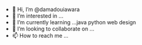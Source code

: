- 👋 Hi, I’m @damadouiawara
- 👀 I’m interested in ...
- 🌱 I’m currently learning ...java python web design
- 💞️ I’m looking to collaborate on ...
- 📫 How to reach me ...

<!---
damadouiawara/damadouiawara is a ✨ special ✨ repository because its `README.md` (this file) appears on your GitHub profile.
You can click the Preview link to take a look at your changes.
--->
